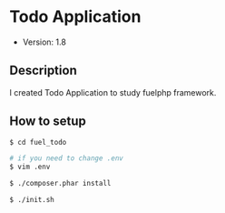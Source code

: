 # Todo Application

* Version: 1.8

## Description

I created Todo Application to study fuelphp framework.

## How to setup

```sh
$ cd fuel_todo

# if you need to change .env
$ vim .env

$ ./composer.phar install

$ ./init.sh
```
